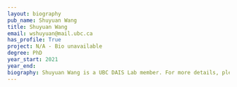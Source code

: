 ```yaml
---
layout: biography
pub_name: Shuyuan Wang
title: Shuyuan Wang
email: wshuyuan@mail.ubc.ca
has_profile: True
project: N/A - Bio unavailable
degree: PhD
year_start: 2021
year_end: 
biography: Shuyuan Wang is a UBC DAIS Lab member. For more details, please check his website: josef-w.github.io
---
```

